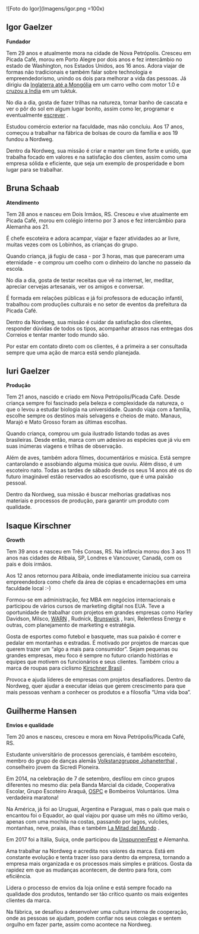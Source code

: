 ![Foto do Igor](Imagens/igor.png =100x)

## Igor Gaelzer
**Fundador**

Tem 29 anos e atualmente mora na cidade de Nova Petrópolis. Cresceu em Picada Café, morou em Porto Alegre por dois anos e fez intercâmbio no estado de Washington, nos Estados Unidos, aos 16 anos. Adora viajar de formas não tradicionais e também falar sobre technologia e empreendedorismo, unindo os dois para melhorar a vida das pessoas. Já dirigiu da [Inglaterra até a Mongólia](http://yakinaround.com/mongolrally/) em um carro velho com motor 1.0 e [cruzou a India](http://yakinaround.com/) em um tuktuk.

No dia a dia, gosta de fazer trilhas na natureza, tomar banho de cascata e ver o pôr do sol em algum lugar bonito, assim como ler, programar e eventualmente [escrever](https://medium.com/@igorgaelzer/latest) .

Estudou comércio exterior na faculdade, mas não concluiu. Aos 17 anos, começou a trabalhar na fábrica de bolsas de couro da família e aos 19 fundou a Nordweg.

Dentro da Nordweg, sua missão é criar e manter um time forte e unido, que trabalha focado em valores e na satisfação dos clientes, assim como uma empresa sólida e eficiente, que seja um exemplo de prosperidade e bom lugar para se trabalhar.


## Bruna Schaab
**Atendimento**

Tem 28 anos e nasceu em Dois Irmãos, RS. Cresceu e vive atualmente em Picada Café, morou em colégio interno por 3 anos e fez intercâmbio para Alemanha aos 21.

É chefe escoteira e adora acampar, viajar e fazer atividades ao ar livre, muitas vezes com os Lobinhos, as crianças do grupo.

Quando criança, já fugiu de casa - por 3 horas, mas que pareceram uma eternidade - e comprou um coelho com o dinheiro do lanche no passeio da escola.

No dia a dia, gosta de testar receitas que vê na internet, ler, meditar, apreciar cervejas artesanais, ver os amigos e conversar.

É formada em relações públicas e já foi professora de educação infantil, trabalhou com produções culturais e no setor de eventos da prefeitura da Picada Café.

Dentro da Nordweg, sua missão é cuidar da satisfação dos clientes, responder dúvidas de todos os tipos, acompanhar atrasos nas entregas dos Correios e tentar manter todo mundo são.

Por estar em contato direto com os clientes, é a primeira a ser consultada sempre que uma ação de marca está sendo planejada.


## Iuri Gaelzer
**Produção**

Tem 21 anos, nascido e criado em Nova Petrópolis/Picada Café. Desde criança sempre foi fascinado pela beleza e complexidade da natureza, o que o levou a estudar biologia na universidade. Quando viaja com a família, escolhe sempre os destinos mais selvagens e cheios de mato. Manaus, Marajó e Mato Grosso foram as últimas escolhas.

Quando criança, comprou um guia ilustrado listando todas as aves brasileiras. Desde então, marca com um adesivo as espécies que já viu em suas inúmeras viagens e trilhas de observação.

Além de aves, também adora filmes, documentários e música. Está sempre cantarolando e assobiando alguma música que ouviu. Além disso, é um escoteiro nato. Todas as tardes de sábado desde os seus 14 anos até os do futuro imaginável estão reservados ao escotismo, que é uma paixão pessoal.

Dentro da Nordweg, sua missão é buscar melhorias gradativas nos materiais e processos de produção, para garantir um produto com qualidade.


## Isaque Kirschner
**Growth**

Tem 39 anos e nasceu em Três Coroas, RS. Na infância morou dos 3 aos 11 anos nas cidades de Atibaia, SP, Londres e Vancouver, Canadá, com os pais e dois irmãos.

Aos 12 anos retornou para Atibaia, onde imediatamente iniciou sua carreira empreendedora como chefe da área de cópias e encadernações em uma faculdade local :-)

Formou-se em administração, fez MBA em negócios internacionais e participou de vários cursos de marketing digital nos EUA. Teve a oportunidade de trabalhar com projetos em grandes empresas como Harley Davidson, Milsco, [WARN](http://www.warn.com) , Rudnick, [Brunswick](http://www.brunswickbilliards.com) , Irani, Relentless Energy e outras, com planejamento de marketing e estratégia.

Gosta de esportes como futebol e basquete, mas sua paixão é correr e pedalar em montanhas e estradas. É motivado por projetos de marcas que querem trazer um “algo a mais para consumidor”. Sejam pequenas ou grandes empresas, meu foco é sempre no futuro criando histórias e equipes que motivem os funcionários e seus clientes. Também criou a marca de roupas para ciclismo [Kirschner Brasil](http://www.kirschnerbrasil.cc) .

Provoca e ajuda líderes de empresas com projetos desafiadores. Dentro da Nordweg, quer ajudar a executar ideias que gerem crescimento para que mais pessoas venham a conhecer os produtos e a filosofia “Uma vida boa”.

## Guilherme Hansen
**Envios e qualidade**

Tem 20 anos e nasceu, cresceu e mora em Nova Petrópolis/Picada Café, RS.

Estudante universitário de processos gerenciais, é também escoteiro, membro do grupo de danças alemãs [Volkstanzgruppe Johaneterthal](https://www.facebook.com/VolkstanzgruppeJohannetertal/?ref=bookmarks) , conselheiro jovem da Sicredi Pioneira.

Em 2014, na celebração de 7 de setembro, desfilou em cinco grupos diferentes no mesmo dia: pela Banda Marcial da cidade, Cooperativa Escolar, Grupo Escoteiro Araquã, [OSPC](https://www.facebook.com/orquestradepicadacafe/) e Bombeiros Voluntários. Uma verdadeira maratona!

Na América, já foi ao Uruguai, Argentina e Paraguai, mas o país que mais o encantou foi o Equador, ao qual viajou por quase um mês no último verão, apenas com uma mochila na costas, passando por lagos, vulcões, montanhas, neve, praias, ilhas e também [La Mitad del Mundo](https://pt.wikipedia.org/wiki/Mitad_del_Mundo) .

Em 2017 foi a Itália, Suíça, onde participou da [UnspunnenFest](http://www.unspunnenfest.ch/de/home.html) e Alemanha.

Ama trabalhar na Nordweg e acredita nos valores da marca. Está em constante evolução e tenta trazer isso para dentro da empresa, tornando a empresa mais organizada e os processos mais simples e práticos. Gosta da rapidez em que as mudanças acontecem, de dentro para fora, com eficiência.

Lidera o processo de envios da loja online e está sempre focado na qualidade dos produtos, tentando ser tão crítico quanto os mais exigentes clientes da marca.

Na fábrica, se desafiou a desenvolver uma cultura interna de cooperação, onde as pessoas se ajudam, podem confiar nos seus colegas e sentem orgulho em fazer parte, assim como acontece na Nordweg.
